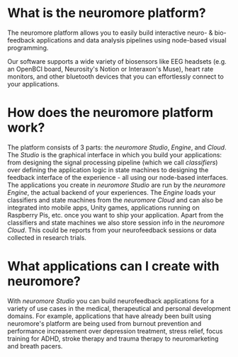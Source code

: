# What is the neuromore platform?

The neuromore platform allows you to easily build interactive neuro- & bio-feedback applications and data analysis pipelines using node-based visual programming.

Our software supports a wide variety of biosensors like EEG headsets (e.g. an OpenBCI board, Neurosity's Notion or Interaxon's Muse), heart rate monitors, and other bluetooth devices that you can effortlessly connect to your applications.

# How does the neuromore platform work?

The platform consists of 3 parts: the _neuromore Studio_, _Engine_, and _Cloud_. The _Studio_ is the graphical interface in which you build your applications: from designing the signal processing pipeline (which we call _classifiers_) over defining the application logic in state machines to designing the feedback interface of the experience - all using our node-based interfaces.
The applications you create in _neuromore Studio_ are run by the _neuromore Engine_, the actual backend of your experiences. The _Engine_ loads your classifiers and state machines from the _neuromore Cloud_ and can also be integrated into mobile apps, Unity games, applications running on Raspberry Pis, etc. once you want to ship your application.
Apart from the classifiers and state machines we also store session info in the _neuromore Cloud_. This could be reports from your neurofeedback sessions or data collected in research trials.

# What applications can I create with neuromore?

With _neuromore Studio_ you can build neurofeedback applications for a variety of use cases in the medical, therapeutical and personal development domains.
For example, applications that have already been built using neuromore's platform are being used from burnout prevention and performance increasement over depression treatment, stress relief, focus training for ADHD, stroke therapy and trauma therapy to neuromarketing and breath pacers.
